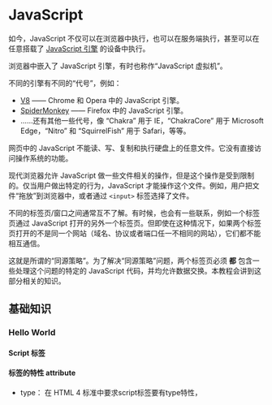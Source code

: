 # JavaScript

如今，JavaScript 不仅可以在浏览器中执行，也可以在服务端执行，甚至可以在任意搭载了 [JavaScript 引擎](https://en.wikipedia.org/wiki/JavaScript_engine) 的设备中执行。

浏览器中嵌入了 JavaScript 引擎，有时也称作“JavaScript 虚拟机”。

不同的引擎有不同的“代号”，例如：

- [V8](https://en.wikipedia.org/wiki/V8_(JavaScript_engine)) —— Chrome 和 Opera 中的 JavaScript 引擎。
- [SpiderMonkey](https://en.wikipedia.org/wiki/SpiderMonkey) —— Firefox 中的 JavaScript 引擎。
- ……还有其他一些代号，像 “Chakra” 用于 IE，“ChakraCore” 用于 Microsoft Edge，“Nitro” 和 “SquirrelFish” 用于 Safari，等等。

网页中的 JavaScript 不能读、写、复制和执行硬盘上的任意文件。它没有直接访问操作系统的功能。

现代浏览器允许 JavaScript 做一些文件相关的操作，但是这个操作是受到限制的。仅当用户做出特定的行为，JavaScript 才能操作这个文件。例如，用户把文件“拖放”到浏览器中，或者通过 `<input>` 标签选择了文件。

不同的标签页/窗口之间通常互不了解。有时候，也会有一些联系，例如一个标签页通过 JavaScript 打开的另外一个标签页。但即使在这种情况下，如果两个标签页打开的不是同一个网站（域名、协议或者端口任一不相同的网站），它们都不能相互通信。

这就是所谓的“同源策略”。为了解决“同源策略”问题，两个标签页必须 **都** 包含一些处理这个问题的特定的 JavaScript 代码，并均允许数据交换。本教程会讲到这部分相关的知识。

## 基础知识

### Hello World

#### Script 标签

#### 标签的特性 attribute

- type： 在 HTML 4 标准中要求script标签要有type特性，<Script type="text/javascript">
- ~~language：显示脚本使用的语言，默认为JavaScript,不再使用。~~

- src：引入外部JavaScript文件
  - 如果设置了src，script标签内容将会被忽略
    - script src="file.js">alert(1);</script //此内容会被忽略
  - 绝对路径
    - script src="/path/to/script.js"></script
  - 相对路径
    - script src="script.js"> 
      表示当前文件夹中的"script.js"文件
    - 也可以使用URL地址    script src="https://cdnjs.cloudflare.com/ajax/libs/lodash.js/4.17.11/lodash.js"></script
    - 附加多个脚本 使用多个标签
    - 简单的脚本嵌入HTML中 复杂的脚本存放在单独的文件中，浏览器会下载独立文件，保存到浏览器的缓存中，之后，其他页面想要相同的脚本就会从缓存中获取，而不是重复下载。——这样可以节省流量，使页面加载的更快。

### 代码结构

JavaScript将换行符理解成隐式的分号

①但如果是未完成的表达式则不会。

②alert(“…”)

[1,2].forEach(alert)

无分号的变体（variant）会出现报错，是因为 JavaScript 并不会在方括号 `[...]` 前添加一个隐式的分号。

### 变量

#### JavaScript 的变量命名有两个限制：

1. 变量名称必须仅包含字母，数字，符号 `$` 和 `_`。
2. 首字符必须非数字。
3. 单独的‘$’和‘_’可以作为变量名。
4. 允许非英文字母，但不推荐

#### 声明变量

let,var

不声明启用use strict 严格模式，可以通过赋值来声明变量。

num=5; //如果变量‘num’不存在，就会被创建

#### 常量

const xxx=123,

未知常量可以使用常规命名，页面加载后进行初始赋值

const pageLoadTime=/\*网页加载所需的时间\*/

不能修改

已知常量（“硬编码（hard-coded）”的常量）命名，使用大写字母和下划线来命名这些常量

const COLOR_RED=“#F00”；

### 数据类型

JavaScript有8种基本的数据类型，包括7中原始类型和1种引用类型。

“动态类型”（dynamically typed）的编程语言

允许我们将任何类型的值存入变量。

#### -原始类型

##### number

代表整数和浮点数。

特殊数值：

- Infinity 无穷大 
- -Infinity
- NaN        not a number
  - ==是粘性的，任何对NaN的进一步操作都会返回NaN==

数学运算是安全的，脚本不会因为一个致命的错误而停止，最坏只会得到NaN的结果。

##### BigInt

在JavaScript中，“number”类型无法表示大于（2^53^-1)或小于（-2^53^-1）的整数。

有时需要很大的数字 如用于加密或微秒精度的时间戳。

BigInt用于表示任意长度的整数。

==可以通过将n附加到整数字段的末尾来创建BigInt值。==

const bigInt=1234567890123456789012345678901234567890n;

**兼容性问题**

==IE不支持BigInt。==

##### String

JavaScript中，有三种包含字符串的方式。

- 双引号：“Hello”

- 单引号：‘Hello’

- 反引号：\`Hello`

  - 反引号是功能扩展引号，允许我们将==变量和表达式==包装在${…}中，来将它们嵌入到字符串中。

  - ```js
    let name=“John”
    alert(`Hello,${name}!`);//嵌入变量
    alert(`the result is ${1+2}`);//嵌入表达式
    ```

JavaScript中没有character类型。只有string 一个字符串可以包含零个（为空）、一个或多个字符。

##### Boolean

只包含 true和 false

布尔值也可作为比较的结果

```js
let isGreater = 4 > 1;
alert( isGreater );
```

##### null

只有一个 null 值的独立类型。

##### undefined

 只有一个 undefined 值的独立类型。

一个变量已被声明但未被赋值，那么他的值就是undefined

可以将undefined显式的赋值给变量，但不建议。

通常使用null将一个‘空’或者‘未知’的值写入变量中，而 `undefined` 则保留作为未进行初始化的事物的默认初始值。

### 引用类型

#### object      symbol

其他所有的数据类型都被称为“原始类型”，因为它们的值只包含一个单独的内容。相反，object则用于储存数据类型集合和更复杂的实体。

symbol类型用于创建对象的唯一标识符。

#### typeof 运算符

以字符串的形式返回参数的数据类型，可以用于分别处理不同类型值，或者想快速进行数据类型检验时。

两种语法：

- 作为运算符 typeof x
- 函数形式 typeof(x)

typeof undefined // "undefined"

typeof 0 // "number"

typeof 10n // "bigint"

typeof true // "boolean"

typeof "foo" // "string"

typeof Symbol("id") // "symbol"

typeof Math // "object"  (1) Math是一个提供数学运算的内建object

typeof null // "object"  (2) 特殊情况

typeof alert // "function"  

​				(3) alert是JavaScript语言的一个函数。隶属于object类型

### 交互：alert、prompt、confirm

#### alert

显示信息。

弹出一个模态窗 “modal” 意味着用户不能与页面的其他部分进行交互，直到他们处理完窗口

==返回值为undefined。==

#### prompt

显示信息要求用户输入文本。

result=prompt(title,[default]);

显示一个带文本消息的模态窗口，还有input框和确定/取消按钮。

#title 显示给用户的文本

#default 可选的第二个参数，指定input框的初始值

==prompt将返回用户在input框内输入的文本，赋值给result==

==如果用户取消了输入，则返回null。==

##### IE浏览器会提供默认值

- 第二个参数是可选的，如果不提供，IE会把“undefined”插入prompt.

- 所以在ie中建议始终提供第二个参数
  - let test=prompt(“Test”,‘’)；

#### confirm

显示信息等待用户点击确定或取消。

result=confirm(question);

显示一个带有question以及确定和取消两个按钮的模态窗口。

==点击确定返回true，点击取消返回false。==

### 类型转换

大多数情况下，运算符和函数会自动将赋予他们的值转换为正确的类型。

比如，alert 会自动将任何值都转换为字符串以进行显示。

算术运算符会将值转换为数字。

#### 字符串转换

- 输出内容时，如alert(value)，隐式转换value的类型为字符串。

- 显式调用String(value)

#### 数字型转换

- 算术操作时隐式转换。
  - alert(“6”/“2”);  //3
  - 字符串转换为数字时，会忽略字符串的首尾处的空格字符。在这里，整个字符串由空格字符组成，包括 `\t`、`\n` 以及它们之间的“常规”空格。因此，类似于空字符串，所以会变为 `0`。
- ==通过一元运算符+ 转换== （等效于Number(value))

- 显式调用Number(Value)

  - 从String类型源（如文本表单）中读取一个值，但期望输入一个数字时，通常需要进行显式转换。

  - 如果该字符串不是一个有效的数字，转换的结果为NaN

  - 转换规则

    | 值         | 变成……                                                       |
    | ---------- | ------------------------------------------------------------ |
    | underfined | NaN                                                          |
    | null       | 0                                                            |
    | true/false | 1/0                                                          |
    | string     | 去掉首尾空格后的纯数字字符串中含有的数字。①如果剩余字符串为空，转换结果为0，②否则会从剩余字符串中读取数字，③当类型转换出现error时返回NaN。 |

#### 布尔型转换

- 逻辑运算中隐式转换
- 显式调用Boolean(value)
  - 转换规则：
    - 直观上为空的值(“假值（falsy）”)：0 空字符串“” null undefined NaN 变为false
    - 其他值变为true 包括“0” “ ”



### 基础运算符

#运算元：运算符应用的对象，5*2有两个运算元 左运算元5和右运算元2 又称参数

一元运算符：一个运算符对应的只有一个运算元。如一元负号运算符‘-’

二元运算符：一个运算符对应两个运算元。如减号‘–’

#### 数学

+，-，*，/，%，**求幂

##### 求幂**

a**b      a的b次方

4**（1/2） 对幂的定义也适用于非整数  平方根是以1/2为单位的求幂



#### 用二元运算符+连接字符串

- 合并字符串
  - 只要有任意一个运算元为字符串，那么另一个运算元也被转化为字符串
  - alert(‘1’+2);//“12”
  - alert(2+‘1’); //“21”
  - alert(2+2+‘1’);//“41”
    - 运算符按顺序工作
- 只有二元+这样支持字符串，其他算术运算符只对数字起作用，并且总是将其运算元转换为数字
  - alert(6-‘2’); //“4”
  - alert(‘6’/‘2’); //“3”

#### 数字转换 一元运算符+

- +单个值 对数字没有任何作用
- 运算元不是数字 +会将其转换为数字，与Number()等效
  - alert(+true); //1
  - alert(+“”); //0

let apples = "2";
let oranges = "3";

alert( apples + oranges ); // "23"，二元运算符加号合并字符串

// 在二元运算符加号起作用之前，所有的值都被转化为了数字

//==一元运算符优先级高于二元运算符==

alert( +apples + +oranges ); // 5

// 更长的写法
// alert( Number(apples) + Number(oranges) ); // 5



#### 运算符优先级

- 一元运算符>二元运算符
- 相同优先级从左向右

#### 赋值运算符

##### 赋值=返回一个值

x=value 将值value写入x然后返回x

*let c = 3 - (a = b + 1);*

### 值的比较

比较结果为boolean类型

比较字符串使用“字典顺序”(Unicode编码顺序)按字符逐个进行比较。

#### 不同类型间的比较

JavaScript会首先将其转化为数字再判断大小。

#### 严格相等

区分0和false，空字符串

严格相等运算符===在进行比较时不会做任何的类型转换

如果a，b属于不同的数据类型，那么a===b不会做任何的类型转换而立刻返回false

严格不相等 !==



#### 对null和undefined进行比较

- ==null`==`undefined== 

  - JavaScript的特殊规则，仅仅等于对方而不等于其他任何值
  - undefined 和 null 在相等性检查 == 中不会进行任何的类型转换

- null!==undefined  因为属于不同的类型

- 当使用数学式或其他比较方法`< > <= >=`时 

  - null/undefined 会被转化为数字0/NaN

    - ```javascript
      alert( null > 0 );  // (1) false
      alert( null == 0 ); // (2) false
      alert( null >= 0 ); // (3) true
      ```

    - 因为相等性检查 `==` 和普通比较符 `> < >= <=` 的代码逻辑是相互独立的。进行值的比较时，`null` 会被转化为数字，因此它被转化为了 `0`。这就是为什么（3）中 `null >= 0` 返回值是 true，（1）中 `null > 0` 返回值是 false。

    - ==`undefined` 和 `null` 在相等性检查 `==` 中不会进行任何的类型转换==，它们有自己独立的比较规则，所以除了它们之间互等外，不会等于任何其他的值。这就解释了为什么（2）中 `null == 0` 会返回 false。



### 条件分支

#### 多个‘?’

let age = prompt('age?', 18);

let message = (age < 3) ? 'Hi, baby!' :
  (age < 18) ? 'Hello!' :
  (age < 100) ? 'Greetings!' :
  'What an unusual age!';

alert( message );

#### ‘?’的非常规使用（不推荐）

使用?来代替if语句：

let company = prompt('Which company created JavaScript?', '');

(company == 'Netscape') ?
   alert('Right!') : alert('Wrong.');

### 逻辑运算符

#### || 或

##### 或||运算寻找第一个真值

result=value1 || value2 || value3;

从左到右依次计算操作数

处理每一个操作数将其转化为布尔值，结果如果为true，就停止计算，返回这个操作数的初始值。

如果所有的操作数都被计算过，结果都为false，则返回最后一个操作数。

==返回的值是操作数的初始形式，不会做布尔转换。==

##### 用法

###### 获取变量列表或者表达式中的第一个真值。

alert( a || b || c || “Anonymous” );

###### 短路求值

操作数可以为表达式（变量赋值或函数调用）

true || alert("not printed");
false || alert("printed");

只有||左侧条件为假时才执行命令。

#### && 与

##### 与&&运算寻找第一个假值

result = value1 && value2 && value3;

从左到右依次计算操作数

处理每一个操作数将其转化为布尔值，结果如果为false，就停止计算，返回这个操作数的初始值。

如果所有的操作数都被计算过，结果都为true，则返回最后一个操作数。

==与运算 && 的优先级比或运算 || 要高。==



#### ！ 非

将操作数转化为布尔类型，返回相反的值。

==两个非运算!!有时候用来将某个值转化为布尔类型。==

==等效于Boolean()函数。==

alert(!!null); //false



==优先级在所有逻辑运算符中最高，总是在&&和||之前执行。==

### 空值合并运算符 ??

**a??b** 的结果是

- 如果a为已定义的，则结果为a，

- 如果a不是已定义的(即a为 null/undefined)，则结果为b

相当于(a!\==null&&a!==undefined)?a:b;

#### 使用场景

##### 为可能未定义的变量提供一个默认值

let user;

alert(user??“Anonymous”)；

##### 从一系列的值（列表）中选出第一个非null/undefined（已定义）的值。

alert(firstName ?? lastName ?? nickName ?? "Anonymous"); // Supercoder

##### 与||比较

重要区别是

-  || 返回第一个真值。
- ??返回第一个已定义的值。

换句话说，==`||` 无法区分 `false`、`0`、空字符串 `""` 和 `null/undefined`==。它们都一样 —— 假值（falsy values），但实际的数据可能为有效值0 ， 空字符串。如果其中任何一个是 `||` 的第一个参数，那么我们将得到第二个参数作为结果。

不过在实际中，我们可能只想在变量的值为 `null/undefined` 时使用默认值。也就是说，当该值确实未知或未被设置时。

#### 优先级

优先级很低，在‘?’和‘=’之前计算，但在大多数其他运算符之后计算，使用的时候记得加括号。



#### ??和&&或||一起使用

==JavaScript禁止将??运算符与&&和||一起使用，除非用括号明确指定了优先级。==

*它被添加到语言规范中是为了避免人们从 `||` 切换到 `??` 时的编程错误。*



### 循环

continue指令利于减少嵌套

禁止 break /continue 在 ? 的右边

- (i > 5) ? alert(i) : *continue*; // continue 不允许在这个位置

#### break /continue 标签

labelName:for(…){

…….

break labelName; //跳出循环至标签处

}

### Switch

被比较的值必须是相同数据类型才能进行匹配。（严格相等）



### 函数

函数对外部变量拥有全部的访问权限。函数也可以修改外部变量。

> 闭包的机制？

#### 参数

作为参数传递给函数的值，会被复制到函数的局部变量。

#### 默认值

如果未提供某一个参数，那么其默认值为 undefined

##### 设置默认值：

​	function fun(a,==text=“no text given”==){}

也可以为一个更复杂的表达式

​	function fun2(a, ==text = anotherFunction()==) {}

##### 后备的默认参数：

function showMessage(text) {
①  if (text === undefined) {
    text = 'empty message';
  }…

② text = text || 'empty';

③ **text=text??'empty';**//0 / 空字符串会被视为正常值

==**空值合并运算符  ？？**== 

}

#### 返回值

1. **空值return（return;） 或 没有 return 的函数返回值为 undefined**
2. **不能在return与返回值之间添加新行**，因为JavaScript会默认在return后面加上分号。如果我们想要将返回的表达式写成跨多行的形式，那么应该在 `return` 的同一行开始写此表达式。或者至少按照如下的方式放上左括号：

```js
return (
  some + long + expression + or +
	whatever * f(a) + f(b)
  )
```



### 函数表达式

#### 函数声明

在主代码流中 **声明为单独的语句**  的函数.

```
function sayHi() {
  alert( "Hello" );
}

*alert( sayHi ); // 显示函数代码
```

在 JavaScript 中，函数是一个值，所以我们可以把它当成值对待。

上面代码显示了一段字符串值，即函数的源码。

let func=sayHi;

func(); //Hello

也可以复制函数到其他变量。

#### 函数表达式

**作为表达式的一部分创建的** 函数。下面这个函数是在赋值表达式 `=` 右侧创建的：

let sayHi = function() {
  alert( "Hello" );
};

==结尾有一个分号==

#### 回调函数

```js
function ask(question, yes, no) {
  if (confirm(question)) yes()
  else no();
}

function showOk() {
  alert( "You agreed." );
}

function showCancel() {
  alert( "You canceled the execution." );
}

// 用法：函数 showOk 和 showCancel 被作为参数传入到 ask
ask("Do you agree?", showOk, showCancel);
```

==ask两个参数值 showOK, showCancel 可以被称为回调函数，或简称回调。==

我们传递一个函数，并期望在稍后必要时将其回调。

```js
function ask(question, yes, no) {
  if (confirm(question)) yes();
  else no();
}

ask(
  "Do you agree?",
  function() { alert("You agreed."); },
  function() { alert("You canceled the execution."); }
);
```

这里==直接在 ask(...) 调用内进行函数声明。这两个函数没有名字，所以叫 **匿名函数**。==

这样的函数在 ask 外无法访问（因为没有对它们分配变量），不过这正是我们想要的。

JS预编译 会寻找全局函数声明，并创建这些函数，处理完全部函数声明后，代码才会执行。

函数在被声明前也是可见的。

如果是函数表达式，就只有变量的声明被提前，而不进行 变量的赋值，即函数表达式的执行。

### 箭头函数

let func=(arg1,arg2,…,argN)=>expression

相当于：

```
let func = function(arg1, arg2, ...argN) {
  return expression;
};
```

如果只有一个参数，还可以省略掉参数外的圆括号

let double=n=>n*2;

如果没有参数，括号为空，但仍应保留

let sayHi =()=>alert(“hello!”);

可以像函数表达式一样使用，如动态创建一个函数：

let welcome =(age<18)?

()=>alert(‘Hello’):

()=>alert(‘Greetings!’);

#### 多行的箭头函数

let sum=(a,b)=>{

let result=a+b;

return result;//需要显式地return

};

### JavaScript特性

即使我们在某处添加了「额外的」分号，这也不是错误。分号会被忽略的。
